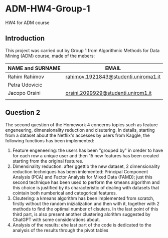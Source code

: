 # ADM-HW4-Group-1
HW4 for ADM course
## Introduction
This project was carried out by Group 1 from Algorithmic Methods for Data Mining (ADM) course, made of the mebers:

| NAME and SURNAME | EMAIL |
| --- | --- |
| Rahim Rahimov| rahimov.1921843@studenti.uniroma1.it
| Petra Udovicic| |
| Jacopo Orsini | orsini.2099929@studenti.unirom1.it |
| | |
## Question 2
The second question of the Homework 4 concerns topics such as feature engeneering, dimensionality reduction and clsutering. In details, starting from a dataset about the Netflix's accesses by users from Kaggle, the following functions has been implemented:
1. Feature engeneering: the users has been "grouped by" in oreder to have for each row a unique user and then 15 new features has been created starting from the original features. 
2. Dimensinality reduction: after ggettib the new dataset, 2 dimensionality reduction techniques has been imlemented: Principal Component Analysis (PCA) and Factor Analysis for Mixed Data (FAMD); just this second technique has been used to perform the kmeans algorithm and this choice is justified by its characteristic of dealing with datasets that cointain both numberical and categorical features. 
3. Clsutering: a kmeans algorithm has been implemented from scratch, firstly without the random inizialization and then with it, together with 2 methods to find the optimal number of clsuters. In the last point of this third part, is also present another clustering alorithm suggested by ChatGPT with some considerations about. 
4. Analysis of the results: ehe last part of the code is dedicated to the analysis of the results through the pivot tables

